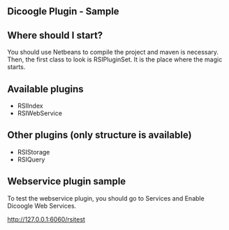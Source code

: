 Dicoogle Plugin - Sample 
-----------------------


Where should I start?
-----------------------

You should use Netbeans to compile the project and maven is necessary. Then, the first class to look is RSIPluginSet. It is the place where the magic starts.


Available plugins
-----------------------
- RSIIndex
- RSIWebService

Other plugins (only structure is available)
---------------------
- RSIStorage
- RSIQuery

Webservice plugin sample
--------------------------

To test the webservice plugin, you should go to Services and Enable Dicoogle Web Services.

http://127.0.0.1:6060/rsitest


